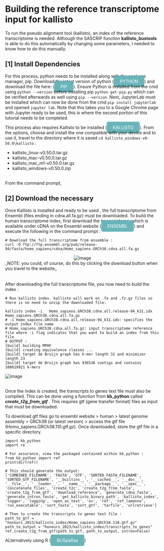 
# Building the reference transcriptome input for kallisto 

To run the pseudo alignment tool (kallisto), an index of the reference transcriptome is needed. Although the SASCRiP function **kallisto_bustools** is able to do this automatically by changing some parameters, I needed to know how to do this manually.<br> 
## [1] Install Dependencies<br>
For this process, python needs to be installed along with the package manager, pip. Download the latest version of python (<a href="https://www.python.org/downloads/" style="background-color: #6ab5ba; color: white; padding: 10px 20px; border-radius: 5px; text-decoration: none;">PYTHON</a>) and download the file here: (<a href="https://bootstrap.pypa.io/get-pip.py" style="background-color: #6ab5ba; color: white; padding: 10px 20px; border-radius: 5px; text-decoration: none;">PIP</a>). Ensure Python is installed from the cmd using ```python --version``` before installing pip ```python get-pip.py``` which can be verified afterwards as well using ```pip --version```. Next, JupyterLab must be installed which can now be done from the cmd ```pip install jupyterlab``` and opened  ```jupyter lab```. Note that this takes you to a Google Chrome page with Jupyter ready to be used, this is where the second portion of this tutorial needs to be completed.

This process also requires Kallisto to be installed (<a href="https://github.com/pachterlab/kallisto/releases" style="background-color: #6ab5ba; color: white; padding: 10px 20px; border-radius: 5px; text-decoration: none;">KALLISTO</a>). From the options, choose and install the one compatible with your device and to use it, travel to the directory where it is saved ```cd kallisto_windows-v0-50.0\kallisto``` : 
+ kallisto_linux-v0.50.0.tar.gz
+ kallisto_mac-v0.50.0.tar.gz
+ kallisto_mac_m1-v0.50.0.tar.gz
+ kallisto_windows-v0.50.0.zip
<br>
From the command prompt, 

## [2] Download the necessary 
Once Kallisto is installed and ready to be used , the full transcriptome from Ensembl (files ending in cdna.all.fa.gz) must be downloaded. To build the human transcriptome index, first download the transcriptome, which is available under cDNA on the Ensembl website (<a href="http://ftp.ensembl.org/pub/release-94/fasta/homo_sapiens/cdna/" style="background-color: #6ab5ba; color: white; padding: 10px 20px; border-radius: 5px; text-decoration: none;">ENSEMBL</a>) and execute the following in the command prompt : 

  
```command promt 
# Download the full transcriptome from ensemble : 
curl -O ftp://ftp.ensembl.org/pub/release-94/fasta/homo_sapiens/cdna/Homo_sapiens.GRCh38.cdna.all.fa.gz
```

<div style="text-align:center">
    <img src="https://github.com/AlicenJoyHenning/honours_2023/assets/129797527/7c5f8b9b-e275-4dd4-b79f-1ddc0e55b37f" alt="image">
</div>
_NOTE: you could, of course, do this by clicking the download button when you travel to the website_ <br><br><br>
After downloading the full transcriptome file, you now need to build the index :<br>

```
# Run kallisto index. kallisto will work on .fa and .fz.gz files so there is no need to unzip the downloaded file:

kallisto index -i 	Homo_sapiens.GRCh38.cdna.all.release-94_k31.idx	Homo_sapiens.GRCh38.cdna.all.fa.gz
# -i Homo_sapiens.GRCh38.cdna.all.release-94_k31.idx: specifies the output index file name
# Homo_sapiens.GRCh38.cdna.all.fa.gz: input transcriptome reference file where -i flag indicates that you want to build an index from this file
# OUTPUT :
[build] building MPHF
[build] creating equivalence classes ...
[build] target de Bruijn graph has k-mer length 31 and minimizer length 23
[build] target de Bruijn graph has 936536 contigs and contains 108619921 k-mers 

```
![image](https://github.com/AlicenJoyHenning/honours_2023/assets/129797527/ecef3b27-fc09-4847-801e-42bc643877d6)<br><br>




Once the index is created, the transcripts to genes text file must also be compiled. This can be done using a function from **kb_python** called ***create_t2g_from_gtf*** . This requires gtf (gene transfer format) files as input that must be downloaded. 
  
To download gtf files go to ensembl website > human > latest genome assembly > GRCh38 (or latest version) > access the gtf file (Homo_sapiens.GRCh38.110.gtf.gz). Once downloaded, store the gtf file in a specific directory. 

  
```JUPYTER
import kb_python
import re

# For assurance, view the packaged contained within kb_python : 
from kb_python import ref
print(dir(ref))

# This should generate the output: 
['COMBINED_FILENAME', 'FASTA', 'GTF', 'SORTED_FASTA_FILENAME', 'SORTED_GTF_FILENAME', '__builtins__', '__cached__', '__doc__', '__file__', '__loader__', '__name__', '__package__', '__spec__', 'concatenate_files', 'create_t2c', 'create_t2g_from_fasta', 'create_t2g_from_gtf', 'download_reference', 'generate_cdna_fasta', 'generate_intron_fasta', 'get_kallisto_binary_path', 'kallisto_index', 'logger', 'logging', 'open_as_text', 'os', 'ref', 'ref_lamanno', 'run_executable', 'sort_fasta', 'sort_gtf', 'tarfile', 'urlretrieve']

# Then to create the transcripts to genes text file :
path_to_gtf = "honours_2023/kallisto_index/Homo_sapiens.GRCh38.110.gtf.gz"
path_to_output = "honours_2023/kallisto_index/transcripts_to_genes"
ref.create_t2g_from_gtf(path_to_gtf, path_to_output, intron=False)

```

ALternatively using R (<a href="https://bioconductor.org/packages/devel/bioc/vignettes/BUSpaRse/inst/doc/tr2g.html" style="background-color: #6ab5ba; color: white; padding: 10px 20px; border-radius: 5px; text-decoration: none;">BUSpaRse</a>) 
